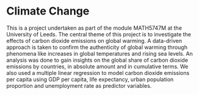 # Climate Change
This is a project undertaken as part of the module MATH5747M at the University of Leeds. The central theme of this project is to investigate the effects of carbon dioxide emissions on global warming. A data-driven approach is taken to confirm the authenticity of global warming through phenomena like increases in global temperatures and rising sea levels. An analysis was done to gain insights on the global share of carbon dioxide emissions by countries, in absolute amount and in cumulative terms. We also used a multiple linear regression to model carbon dioxide emissions per capita using GDP per capita, life expectancy, urban population proportion and unemployment rate as predictor variables.
